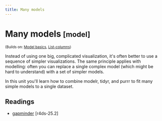 ```yaml
---
title: Many models
---
```


<!-- Generated automatically from model-many.yml. Do not edit by hand -->

# Many models <small class='model'>[model]</small>
<small>(Builds on: [Model basics](model-basics.md), [List-columns](list-cols.md))</small>

Instead of using one big, complicated visualization, it's often better to
use a sequence of simpler visualizations. The same principle applies with
modelling: often you can replace a single complex model (which might be
hard to understand) with a set of simpler models.

In this unit you'll learn how to combine modelr, tidyr, and purrr to
fit many simple models to a single dataset.

## Readings

  * [gapminder](http://r4ds.had.co.nz/many-models.html#gapminder) [r4ds-25.2]


